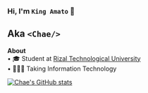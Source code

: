 ### Hi, I'm `King Amato` 👋
## Aka `<Chae/>`

<strong>About</strong><br/>
    • 🎓 Student at [Rizal Technological University](https://web.facebook.com/RizTechUniversity)<br/>
    • 👩🏻‍💻 Taking Information Technology<br/>


[![Chae's GitHub stats](https://github-readme-stats.vercel.app/api?username=chaexd14&show_icons=true&theme=tokyonight)](https://github.com/anuraghazra/github-readme-stats)
